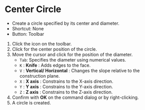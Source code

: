 # Center Circle

- Create a circle specified by its center and diameter.
- Shortcut: None
- Button: Toolbar

1. Click the icon on the toolbar.
2. Click for the center position of the circle.
3. Move the cursor and click for the position of the diameter.
   - `Tab`: Specifies the diameter using numerical values.
   - `K` : **Knife** : Adds edges to the face.
   - `V` : **Vertical/ Horizontal** : Changes the slope relative to the construction plane.
   - `X` : **X axis** : Constrains to the X-axis direction.
   - `Y` : **Y axis** : Constrains to the Y-axis direction.
   - `Z` : **Z axis** : Constrains to the Z-axis direction.
4. Confirm with **OK** on the command dialog or by right-clicking.
5. A circle is created.

